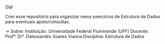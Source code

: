 Olá!

Criei esse repositório para organizar meus exercícios de Estrutura de Dados para eventuais apoio/consultas.

-> Sobre: 
Instituição: Universidade Federal Fluminende (UFF)
Docente: Prof°. Dr°. Dalessandro Soares Vianna
Disciplina: Estrutura de Dados  